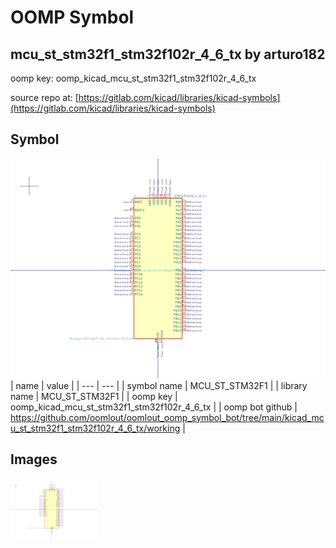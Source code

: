 # OOMP Symbol  
## mcu_st_stm32f1_stm32f102r_4_6_tx  by arturo182  
  
oomp key: oomp_kicad_mcu_st_stm32f1_stm32f102r_4_6_tx  
  
source repo at: [https://gitlab.com/kicad/libraries/kicad-symbols](https://gitlab.com/kicad/libraries/kicad-symbols)  
## Symbol  
  
[![working.png](working_600.png)](working.png)  
| name | value | 
| --- | --- | 
| symbol name | MCU_ST_STM32F1 | 
| library name | MCU_ST_STM32F1 | 
| oomp key | oomp_kicad_mcu_st_stm32f1_stm32f102r_4_6_tx | 
| oomp bot github | https://github.com/oomlout/oomlout_oomp_symbol_bot/tree/main/kicad_mcu_st_stm32f1_stm32f102r_4_6_tx/working | 
## Images  
  
[![working.png](working_140.png)](working.png)  
